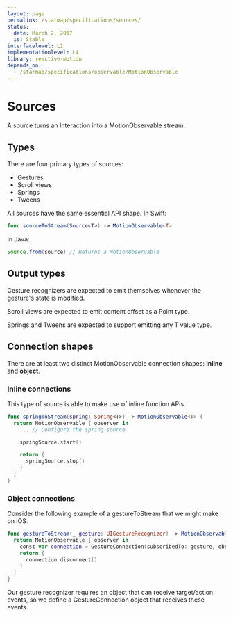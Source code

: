 ```yaml
---
layout: page
permalink: /starmap/specifications/sources/
status:
  date: March 2, 2017
  is: Stable
interfacelevel: L2
implementationlevel: L4
library: reactive-motion
depends_on:
  - /starmap/specifications/observable/MotionObservable
---
```


# Sources

A source turns an Interaction into a MotionObservable stream.

## Types

There are four primary types of sources:

- Gestures
- Scroll views
- Springs
- Tweens

All sources have the same essential API shape. In Swift:

```swift
func sourceToStream(Source<T>) -> MotionObservable<T>
```

In Java:

```java
Source.from(source) // Returns a MotionObservable
```

## Output types

Gesture recognizers are expected to emit themselves whenever the gesture's state is modified.

Scroll views are expected to emit content offset as a Point type.

Springs and Tweens are expected to support emitting any T value type.

## Connection shapes

There are at least two distinct MotionObservable connection shapes: **inline** and **object**.

### Inline connections

This type of source is able to make use of inline function APIs.

```swift
func springToStream(spring: Spring<T>) -> MotionObservable<T> {
  return MotionObservable { observer in
    ... // Configure the spring source

    springSource.start()

    return {
      springSource.stop()
    }
  }
}
```

### Object connections

Consider the following example of a gestureToStream that we might make on iOS:

```swift
func gestureToStream(_ gesture: UIGestureRecognizer) -> MotionObservable<UIGestureRecognizer> {
  return MotionObservable { observer in
    const var connection = GestureConnection(subscribedTo: gesture, observer: observer)
    return {
      connection.disconnect()
    }
  }
}
```

Our gesture recognizer requires an object that can receive target/action events, so we define a
GestureConnection object that receives these events.
